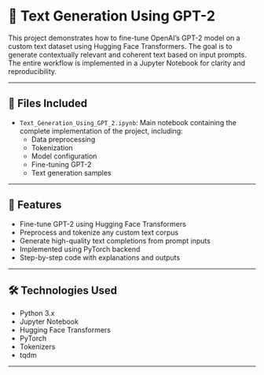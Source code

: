 # 🧠 Text Generation Using GPT-2

This project demonstrates how to fine-tune OpenAI’s GPT-2 model on a custom text dataset using Hugging Face Transformers. The goal is to generate contextually relevant and coherent text based on input prompts. The entire workflow is implemented in a Jupyter Notebook for clarity and reproducibility.

---

## 📂 Files Included

- `Text_Generation_Using_GPT_2.ipynb`: Main notebook containing the complete implementation of the project, including:
  - Data preprocessing
  - Tokenization
  - Model configuration
  - Fine-tuning GPT-2
  - Text generation samples

---

## 🚀 Features

- Fine-tune GPT-2 using Hugging Face Transformers  
- Preprocess and tokenize any custom text corpus  
- Generate high-quality text completions from prompt inputs  
- Implemented using PyTorch backend  
- Step-by-step code with explanations and outputs

---

## 🛠️ Technologies Used

- Python 3.x  
- Jupyter Notebook  
- Hugging Face Transformers  
- PyTorch  
- Tokenizers  
- tqdm  

---
